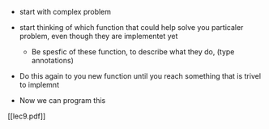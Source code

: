 - start with complex problem
- start thinking of which function that could help solve you particaler problem, even though they are implementet yet
	- Be spesfic of these function, to describe what they do, (type annotations)

- Do this again to you new function until you reach something that is trivel to implemnt
- Now we can program this



[[lec9.pdf]]
